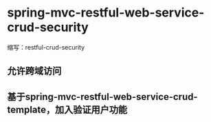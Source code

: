 # spring-mvc-restful-web-service-crud-security
缩写：restful-crud-security

## 允许跨域访问
## 基于spring-mvc-restful-web-service-crud-template，加入验证用户功能
